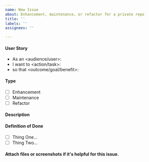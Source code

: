 ```yaml
---
name: New Issue
about: Enhancement, maintenance, or refactor for a private repo
title: ''
labels: ''
assignees: ''

---
```


<!--
Provide a general summary of the issue in the title above and use relevant 
fields below to define the problem.
-->

#### User Story
<!--
- Audience or user can include a person or system, i.e. dev, user, api.
- An action or task this issue will accomplish.
- What is the desired outcome or goal?

NOTE: Feel free to replace this with a general description if a user story doesn't make sense, but
be willing to defend your choice to exclude a user story.
-->
- As an <audience/user>: 
- I want to <action/task>: 
- so that <outcome/goal/benefit>: 

#### Type
<!--
- Select a type of issue
-->
- [ ] Enhancement
- [ ] Maintenance
- [ ] Refactor

#### Description
<!--
- Describe the problem and why this task is needed.
-->

#### Definition of Done
<!--
- How do you know when this issue is completed?
- List acceptance criteria, bullet points are always preferred.
-->

- [ ] Thing One...
- [ ] Thing Two...

#### Attach files or screenshots if it's helpful for this issue.
